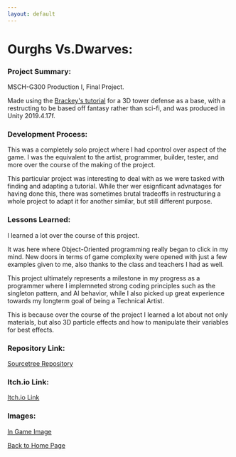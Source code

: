 ```yaml
---
layout: default
---
```

# Ourghs Vs.Dwarves:

### Project Summary:

MSCH-G300 Production I, Final Project.
<br>

Made using the [Brackey's tutorial](https://www.youtube.com/watch?v=beuoNuK2tbk&ab_channel=Brackeys) for a 3D tower defense as a base, with a restructing to be based off fantasy rather than sci-fi, and was produced in Unity 2019.4.17f.

### Development Process:

This was a completely solo project where I had cpontrol over aspect of the game. I was the equivalent to the artist, programmer, builder, tester, and more over the course of the making of the project. <br>

This particular project was interesting to deal with as we were tasked with finding and adapting a tutorial. While ther wer esignficant advnatages for having done this, there was sometimes brutal tradeoffs in restructuring a whole project to adapt it for another similar, but still different purpose. 

### Lessons Learned:

I learned a lot over the course of this project. <br>

It was here where Object-Oriented programming really began to click in my mind. New doors in terms of game complexity were opened with just a few examples given to me, also thanks to the class and teachers I had as well.<br>

This project ultimately represents a milestone in my progress as a programmer where I implemneted strong coding principles such as the singleton pattern, and AI behavior, while I also picked up great experience towards my longterm goal of being a Technical Artist.<br>

This is because over the course of the project I learned a lot about not only materials, but also 3D particle effects and how to manipulate their variables for best effects.

### Repository Link:

[Sourcetree Repository](https://bitbucket.org/Xwartu/tonner_g300final/src/master/)

### Itch.io Link:

[Itch.io Link](https://xwartu.itch.io/ourghs-vs-dwarves)

### Images:

[In Game Image](./assets/images/dwarves.png)
<br>

[Back to Home Page](./)

